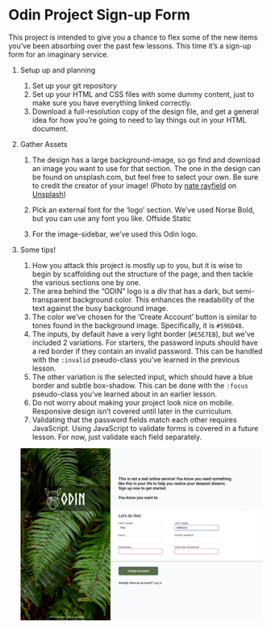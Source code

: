 # Odin Project Sign-up Form
This project is intended to give you a chance to flex some of the new items you’ve been absorbing over the past few lessons. This time it’s a sign-up form for an imaginary service.

1. Setup up and planning
    1. Set up your git repository
    2. Set up your HTML and CSS files with some dummy content, just to make sure you have everything linked correctly.
    3. Download a full-resolution copy of the design file, and get a general idea for how you’re going to need to lay things out in your HTML document.
2. Gather Assets
    1. The design has a large background-image, so go find and download an image you want to use for that section. The one in the design can be found on unsplash.com, but feel free to select your own. Be sure to credit the creator of your image!
    (Photo by <a href="https://unsplash.com/@n8rayfield?utm_source=unsplash&utm_medium=referral&utm_content=creditCopyText">nate rayfield</a> on <a href="https://unsplash.com/photos/green-leafed-tree-on-body-of-water-under-starry-sky-_WR6tUIAJe8?utm_source=unsplash&utm_medium=referral&utm_content=creditCopyText">Unsplash</a>)
    2. Pick an external font for the ‘logo’ section. We’ve used Norse Bold, but you can use any font you like.
    Offside Static

    3. For the image-sidebar, we’ve used this Odin logo.
3. Some tips!
    1. How you attack this project is mostly up to you, but it is wise to begin by scaffolding out the structure of the page, and then tackle the various sections one by one.
    2. The area behind the “ODIN” logo is a div that has a dark, but semi-transparent background color. This enhances the readability of the text against the busy background image.
    3. The color we’ve chosen for the ‘Create Account’ button is similar to tones found in the background image. Specifically, it is `#596D48`.
    4. The inputs, by default have a very light border (`#E5E7EB`), but we’ve included 2 variations. For starters, the password inputs should have a red border if they contain an invalid password. This can be handled with the `:invalid` pseudo-class you’ve learned in the previous lesson.
    5. The other variation is the selected input, which should have a blue border and subtle box-shadow. This can be done with the `:focus` pseudo-class you’ve learned about in an earlier lesson.
    6. Do not worry about making your project look nice on mobile. Responsive design isn’t covered until later in the curriculum.
    7. Validating that the password fields match each other requires JavaScript. Using JavaScript to validate forms is covered in a future lesson. For now, just validate each field separately.

    ![Design file for general idea layout](/assets/images/sign-up-form.png "A general idea to lay things out in HTML document") 
